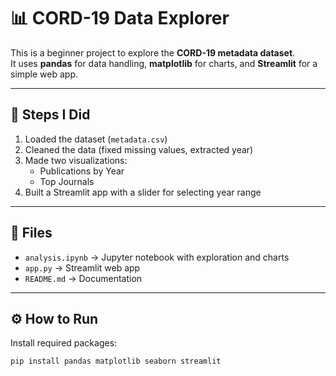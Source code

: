 # 📊 CORD-19 Data Explorer

This is a beginner project to explore the **CORD-19 metadata dataset**.  
It uses **pandas** for data handling, **matplotlib** for charts, and **Streamlit** for a simple web app.  

---

## 🚀 Steps I Did
1. Loaded the dataset (`metadata.csv`)  
2. Cleaned the data (fixed missing values, extracted year)  
3. Made two visualizations:  
   - Publications by Year  
   - Top Journals  
4. Built a Streamlit app with a slider for selecting year range  

---

## 📂 Files
- `analysis.ipynb` → Jupyter notebook with exploration and charts  
- `app.py` → Streamlit web app  
- `README.md` → Documentation  

---

## ⚙️ How to Run
Install required packages:
```bash
pip install pandas matplotlib seaborn streamlit
